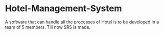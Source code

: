 # Hotel-Management-System
A software that can handle all the processes of Hotel is to be developed in a team of 5 members. Till now SRS is made. 
